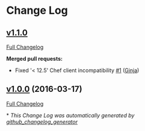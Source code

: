 # Change Log

## [v1.1.0](https://github.com/johnbellone/rubyzip-cookbook/tree/v1.1.0)

[Full Changelog](https://github.com/johnbellone/rubyzip-cookbook/compare/v1.0.0...v1.1.0)

**Merged pull requests:**

- Fixed '\< 12.5' Chef client incompatibility [\#1](https://github.com/johnbellone/rubyzip-cookbook/pull/1) ([Ginja](https://github.com/Ginja))

## [v1.0.0](https://github.com/johnbellone/rubyzip-cookbook/tree/v1.0.0) (2016-03-17)
[Full Changelog](https://github.com/johnbellone/rubyzip-cookbook/compare/v0.4.2...v1.0.0)

\* *This Change Log was automatically generated by [github_changelog_generator](https://github.com/skywinder/Github-Changelog-Generator)*
